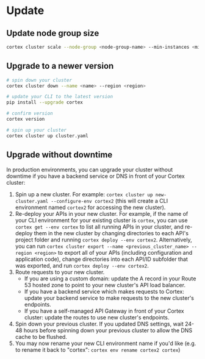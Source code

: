 # Update

## Update node group size

```bash
cortex cluster scale --node-group <node-group-name> --min-instances <min-instances> --max-instances <max-instances>
```

## Upgrade to a newer version

```bash
# spin down your cluster
cortex cluster down --name <name> --region <region>

# update your CLI to the latest version
pip install --upgrade cortex

# confirm version
cortex version

# spin up your cluster
cortex cluster up cluster.yaml
```

## Upgrade without downtime

In production environments, you can upgrade your cluster without downtime if you have a backend service or DNS in front of your Cortex cluster:

1. Spin up a new cluster. For example: `cortex cluster up new-cluster.yaml --configure-env cortex2` (this will create a CLI environment named `cortex2` for accessing the new cluster).
1. Re-deploy your APIs in your new cluster. For example, if the name of your CLI environment for your existing cluster is `cortex`, you can use `cortex get --env cortex` to list all running APIs in your cluster, and re-deploy them in the new cluster by changing directories to each API's project folder and running `cortex deploy --env cortex2`. Alternatively, you can run `cortex cluster export --name <previous_cluster_name> --region <region>` to export all of your APIs (including configuration and application code), change directories into each API/ID subfolder that was exported, and run `cortex deploy --env cortex2`.
1. Route requests to your new cluster.
    * If you are using a custom domain: update the A record in your Route 53 hosted zone to point to your new cluster's API load balancer.
    * If you have a backend service which makes requests to Cortex: update your backend service to make requests to the new cluster's endpoints.
    * If you have a self-managed API Gateway in front of your Cortex cluster: update the routes to use new cluster's endpoints.
1. Spin down your previous cluster. If you updated DNS settings, wait 24-48 hours before spinning down your previous cluster to allow the DNS cache to be flushed.
1. You may now rename your new CLI environment name if you'd like (e.g. to rename it back to "cortex": `cortex env rename cortex2 cortex`)
